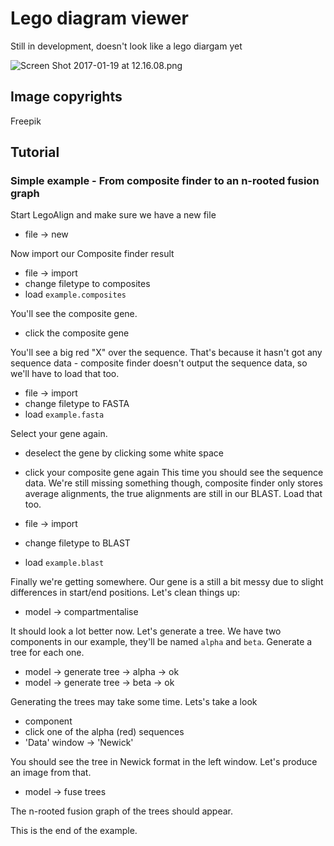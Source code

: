 # Lego diagram viewer
Still in development, doesn't look like a lego diargam yet

![Screen Shot 2017-01-19 at 12.16.08.png](https://bitbucket.org/repo/BLKbyp/images/3678596765-Screen%20Shot%202017-01-19%20at%2012.16.08.png)

## Image copyrights
Freepik

## Tutorial

### Simple example - From composite finder to an n-rooted fusion graph

Start LegoAlign and make sure we have a new file

* file -> new
    
Now import our Composite finder result

* file -> import
* change filetype to composites
* load `example.composites`

You'll see the composite gene.

* click the composite gene

You'll see a big red "X" over the sequence. That's because it hasn't got any sequence data - composite finder doesn't output the sequence data, so we'll have to load that too.
 
* file -> import
* change filetype to FASTA
* load `example.fasta`

Select your gene again.

* deselect the gene by clicking some white space
* click your composite gene again
This time you should see the sequence data.
We're still missing something though, composite finder only stores average alignments, the true alignments are still in our BLAST. Load that too.
 
* file -> import
* change filetype to BLAST
* load `example.blast`

Finally we're getting somewhere.
Our gene is a still a bit messy due to slight differences in start/end positions.
Let's clean things up:

* model -> compartmentalise

It should look a lot better now.
Let's generate a tree.
We have two components in our example, they'll be named `alpha` and `beta`.
Generate a tree for each one.

* model -> generate tree -> alpha -> ok
* model -> generate tree -> beta -> ok

Generating the trees may take some time.
Lets's take a look

* component
* click one of the alpha (red) sequences
* 'Data' window -> 'Newick'

You should see the tree in Newick format in the left window.
Let's produce an image from that.

* model -> fuse trees

The n-rooted fusion graph of the trees should appear.

This is the end of the example.

